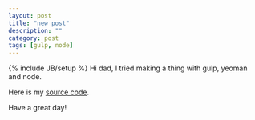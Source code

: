 ```yaml
---
layout: post
title: "new post"
description: ""
category: post
tags: [gulp, node]
---
```

{% include JB/setup %}
Hi dad, I tried making a thing with gulp, yeoman and node.

Here is my [source code](https://github.com/hnotess/gulpapp).

Have a great day!